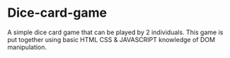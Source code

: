 # Dice-card-game
A simple dice card game that can be played by 2 individuals.
This game is put together using basic HTML CSS &  JAVASCRIPT knowledge of DOM manipulation.
